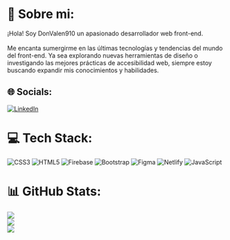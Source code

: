 # 💫 Sobre mi:
¡Hola! Soy DonValen910 un apasionado desarrollador web front-end.<br><br>Me encanta sumergirme en las últimas tecnologías y tendencias del mundo del front-end. Ya sea explorando nuevas herramientas de diseño o investigando las mejores prácticas de accesibilidad web, siempre estoy buscando expandir mis conocimientos y habilidades.


## 🌐 Socials:
[![LinkedIn](https://img.shields.io/badge/LinkedIn-%230077B5.svg?logo=linkedin&logoColor=white)](https://linkedin.com/in/valentín-tito-8601bb295) 

# 💻 Tech Stack:
![CSS3](https://img.shields.io/badge/css3-%231572B6.svg?style=for-the-badge&logo=css3&logoColor=white) ![HTML5](https://img.shields.io/badge/html5-%23E34F26.svg?style=for-the-badge&logo=html5&logoColor=white) ![Firebase](https://img.shields.io/badge/firebase-%23039BE5.svg?style=for-the-badge&logo=firebase) ![Bootstrap](https://img.shields.io/badge/bootstrap-%238511FA.svg?style=for-the-badge&logo=bootstrap&logoColor=white) ![Figma](https://img.shields.io/badge/figma-%23F24E1E.svg?style=for-the-badge&logo=figma&logoColor=white) ![Netlify](https://img.shields.io/badge/netlify-%23000000.svg?style=for-the-badge&logo=netlify&logoColor=#00C7B7) ![JavaScript](https://img.shields.io/badge/javascript-%23323330.svg?style=for-the-badge&logo=javascript&logoColor=%23F7DF1E)
# 📊 GitHub Stats:
![](https://github-readme-stats.vercel.app/api?username=DonValen910&theme=nightowl&hide_border=true&include_all_commits=false&count_private=false)<br/>
![](https://github-readme-streak-stats.herokuapp.com/?user=DonValen910&theme=nightowl&hide_border=true)<br/>
![](https://github-readme-stats.vercel.app/api/top-langs/?username=DonValen910&theme=nightowl&hide_border=true&include_all_commits=false&count_private=false&layout=compact)

<!-- Proudly created with GPRM ( https://gprm.itsvg.in ) -->
